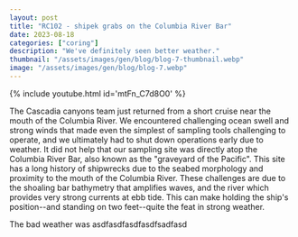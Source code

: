 ```yaml
---
layout: post
title: "RC102 - shipek grabs on the Columbia River Bar"
date: 2023-08-18
categories: ["coring"]
description: "We've definitely seen better weather."
thumbnail: "/assets/images/gen/blog/blog-7-thumbnail.webp"
image: "/assets/images/gen/blog/blog-7.webp"
---
```


{% include youtube.html id='mtFn_C7d8O0' %}

The Cascadia canyons team just returned from a short cruise near the mouth of the Columbia River. We encountered challenging ocean swell and strong winds that made even the simplest of sampling tools challenging to operate, and we ultimately had to shut down operations early due to weather. It did not help that our sampling site was directly atop the Columbia River Bar, also known as the "graveyard of the Pacific". This site has a long history of shipwrecks due to the seabed morphology and proximity to the mouth of the Columbia River. These challenges are due to the shoaling bar bathymetry that amplifies waves, and the river which provides very strong currents at ebb tide. This can make holding the ship's position--and standing on two feet--quite the feat in strong weather.

The bad weather was asdfasdfasdfasdfsadfasd
